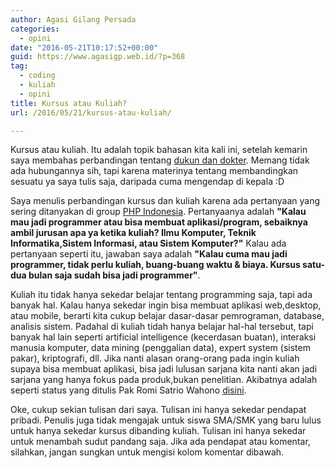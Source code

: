 ```yaml
---
author: Agasi Gilang Persada
categories:
  - opini
date: "2016-05-21T10:17:52+00:00"
guid: https://www.agasigp.web.id/?p=368
tag:
  - coding
  - kuliah
  - opini
title: Kursus atau Kuliah?
url: /2016/05/21/kursus-atau-kuliah/

---
```

Kursus atau kuliah. Itu adalah topik bahasan kita kali ini, setelah kemarin saya membahas perbandingan tentang [dukun dan dokter](/2016/05/14/dukun-vs-dokter/). Memang tidak ada hubungannya sih, tapi karena materinya tentang membandingkan sesuatu ya saya tulis saja, daripada cuma mengendap di kepala :D

Saya menulis perbandingan kursus dan kuliah karena ada pertanyaan yang sering ditanyakan di group [PHP Indonesia](https://www.facebook.com/groups/35688476100/). Pertanyaanya adalah **"Kalau mau jadi programmer atau bisa membuat aplikasi/program, sebaiknya ambil jurusan apa ya ketika kuliah? Ilmu Komputer, Teknik Informatika,Sistem Informasi, atau Sistem Komputer?"** Kalau ada pertanyaan seperti itu, jawaban saya adalah **"Kalau cuma mau jadi programmer, tidak perlu kuliah, buang-buang waktu & biaya. Kursus satu-dua bulan saja sudah bisa jadi programmer"**.

Kuliah itu tidak hanya sekedar belajar tentang programming saja, tapi ada banyak hal. Kalau hanya sekedar ingin bisa membuat aplikasi web,desktop, atau mobile, berarti kita cukup belajar dasar-dasar pemrograman, database, analisis sistem. Padahal di kuliah tidah hanya belajar hal-hal tersebut, tapi banyak hal lain seperti artificial intelligence (kecerdasan buatan), interaksi manusia komputer, data mining (penggalian data), expert system (sistem pakar), kriptografi, dll. Jika nanti alasan orang-orang pada ingin kuliah supaya bisa membuat aplikasi, bisa jadi lulusan sarjana kita nanti akan jadi sarjana yang hanya fokus pada produk,bukan penelitian. Akibatnya adalah seperti status yang ditulis Pak Romi Satrio Wahono [disini](https://web.facebook.com/romisatriawahono/posts/10208450289747096?pnref=story).

Oke, cukup sekian tulisan dari saya. Tulisan ini hanya sekedar pendapat pribadi. Penulis juga tidak mengajak untuk siswa SMA/SMK yang baru lulus untuk hanya sekedar kursus dibanding kuliah. Tulisan ini hanya sekedar untuk menambah sudut pandang saja. Jika ada pendapat atau komentar, silahkan, jangan sungkan untuk mengisi kolom komentar dibawah.
